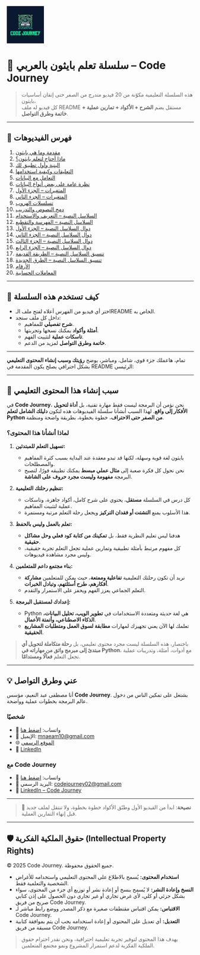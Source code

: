 <img src="images/1.png" alt="حقوق الملكية" width="100"/> 

# 🐍 سلسلة تعلم بايثون بالعربي – Code Journey 
> هذه السلسلة التعليمية مكوّنة من 20 فيديو متدرج من الصفر حتى إتقان أساسيات بايثون،  
> كل فيديو له ملف README مستقل يضم **الشرح + الأكواد + تمارين عملية + خاتمة وطرق التواصل**.

---

## 📂 فهرس الفيديوهات

1. [مقدمة وما هي بايثون](content/video01.md)
2. [ماذا أحتاج لتعلم بايثون؟](content/video02.md)
3. [البنية وأول تطبيق لك](content/video03.md)
4. [التعليقات وكيفية استخدامها](content/video04.md)
5. [التعامل مع البيانات](content/video05.md)
6. [نظرة عامة على بعض أنواع البيانات](content/video06.md)
7. [المتغيرات – الجزء الأول](content/video07.md)
8. [المتغيرات – الجزء الثاني](content/video08.md)
9. [تسلسلات الهروب](content/video09.md)
10. [دمج النصوص والتدريب](content/video10.md)
11. [السلاسل النصية – التعريف والاستخدام](content/video11.md)
12. [السلاسل النصية – الفهرسة والتقطيع](content/video12.md)
13. [دوال السلاسل النصية – الجزء الأول](content/video13.md)
14. [دوال السلاسل النصية – الجزء الثاني](content/video14.md)
15. [دوال السلاسل النصية – الجزء الثالث](content/video15.md)
16. [دوال السلاسل النصية – الجزء الرابع](content/video16.md)
17. [تنسيق السلاسل النصية – الطريقة القديمة](content/video17.md)
18. [تنسيق السلاسل النصية – الطرق الجديدة](content/video18.md)
19. [الأرقام](content/video19.md)
20. [المعاملات الحسابية](content/video20.md)

---

## 🧭 كيف تستخدم هذه السلسلة
- اختر أي فيديو من الفهرس أعلاه لفتح ملف الـREADME الخاص به.  
- داخل كل ملف ستجد:
  - **شرح تفصيلي** للمفاهيم.
  - **أمثلة وأكواد** يمكنك نسخها وتجربتها.
  - **تاسكات عملية** لتثبيت الفهم.
  - **خاتمة وطرق التواصل** لمزيد من الدعم.

---

تمام، هاعملك جزء قوي، شامل، ومباشر، يوضح **رؤيتك وسبب إنشاء المحتوى التعليمي** بشكل احترافي يصلح يكون المقدمة في README الرئيسي:

---

## 🌟 سبب إنشاء هذا المحتوى التعليمي

في **Code Journey**، نحن نؤمن أن البرمجة ليست فقط مهارة تقنية، بل **أداة لتحويل الأفكار إلى واقع**. لهذا السبب أنشأنا سلسلة الفيديوهات هذه لتكون **دليلك الشامل لتعلم Python من الصفر حتى الاحتراف**، خطوة بخطوة، بطريقة واضحة ومنظمة.

### لماذا أنشأنا هذا المحتوى؟

1. **تسهيل التعلم للمبتدئين:**

   * بايثون لغة قوية وسهلة، لكنها قد تبدو معقدة عند البداية بسبب كثرة المفاهيم والمصطلحات.
   * نحن نحول كل فكرة صعبة إلى **مثال عملي مبسط** يمكنك تطبيقه فورًا، لتصبح البرمجة **مفهومة وليست مجرد حروف على الشاشة**.

2. **تنظيم رحلتك التعليمية:**

   * كل درس في السلسلة **مستقل**، يحتوي على شرح كامل، أكواد جاهزة، وتاسكات عملية لتثبيت المفاهيم.
   * هذا الأسلوب يمنع **التشتت أو فقدان التركيز** ويجعل رحلة التعلم مرتبة ومستمرة.

3. **تعلم بالعمل وليس بالحفظ:**

   * هدفنا ليس تعليم النظرية فقط، بل **تمكينك من كتابة كود فعلي وحل مشاكل حقيقية**.
   * كل مفهوم مرتبط بأمثلة تطبيقية وتمارين عملية تجعل التعلم تجربة حقيقية، وليس مجرد مشاهدة فيديوهات.

4. **بناء مجتمع داعم للمتعلمين:**

   * نريد أن تكون رحلتك التعليمية **تفاعلية وممتعة**، حيث يمكن للمتعلمين **مشاركة أفكارهم، طرح أسئلتهم، وتبادل الخبرات**.
   * التعلم الجماعي يعزز الفهم ويحفز على الاستمرار والتقدم.

5. **إعدادك لمستقبل البرمجة:**

   * Python هي لغة حديثة ومتعددة الاستخدامات في **تطوير الويب، تحليل البيانات، الذكاء الاصطناعي، وأتمتة الأعمال**.
   * تعلمك لها الآن يعني تجهيزك لمهارات **مطابقة لسوق العمل ومتطلبات المشاريع الحقيقية**.

> باختصار، هذه السلسلة ليست مجرد محتوى تعليمي، بل **رحلة متكاملة لتحويل أي مبتدئ إلى مبرمج واثق من مهاراته في Python**، مع أدوات، أمثلة، وتدريبات عملية تجعل التعلم **فعالًا ومستدامًا**.

---


## 💡 عني وطرق التواصل


أنا مصطفى عبد النعيم، مؤسس **Code Journey**.
بشتغل على تمكين الناس من دخول عالم البرمجة بخطوات عملية وواضحة.


### شخصيًا
- 💬 واتساب: [اضغط هنا](https://wa.me/201114938410)
- 📧 الإيميل: mnaeam10@gmail.com  
- 🌐 [الموقع الرسمي](https://mostafa-naeam-web.vercel.app/)  
- 💼 [LinkedIn](https://www.linkedin.com/in/mostafa-naeam/)

### مع Code Journey
- 💬 واتساب: [اضغط هنا](https://wa.me/201555303227)
- 📩 البريد الرسمي: codejourney02@gmail.com  
- 💼 [LinkedIn – Code Journey](https://www.linkedin.com/company/code-journey25/)

---

> 🚀 **نصيحة**: ابدأ من الفيديو الأول وطبّق الأكواد خطوة بخطوة، ولا تنتقل لملف جديد قبل إنهاء التمارين العملية.
---

## 🛡 حقوق الملكية الفكرية (Intellectual Property Rights)

© 2025 Code Journey. جميع الحقوق محفوظة.  

- **استخدام المحتوى:** يُسمح بالاطلاع على المحتوى التعليمي واستخدامه للأغراض الشخصية والتعلمية فقط.  
- **النسخ وإعادة النشر:** لا يُسمح بنسخ أو إعادة نشر أو توزيع أي جزء من المحتوى، سواء بشكل جزئي أو كلي، لأي غرض تجاري أو غير تجاري دون الحصول على إذن كتابي صريح من فريق Code Journey.  
- **الاقتباس:** يمكن اقتباس مقتطفات صغيرة مع ذكر المصدر ووضع رابط مباشر لـ Code Journey.  
- **التعديل:** أي تعديل على المحتوى أو إعادة استخدامه يجب أن يتم بموافقة كتابية مسبقة من فريق Code Journey.  

> يهدف هذا المحتوى لتوفير تجربة تعليمية احترافية، ونحن نقدر احترام حقوق الملكية الفكرية لدعم استمرار المشروع ونمو مجتمع المتعلمين.

